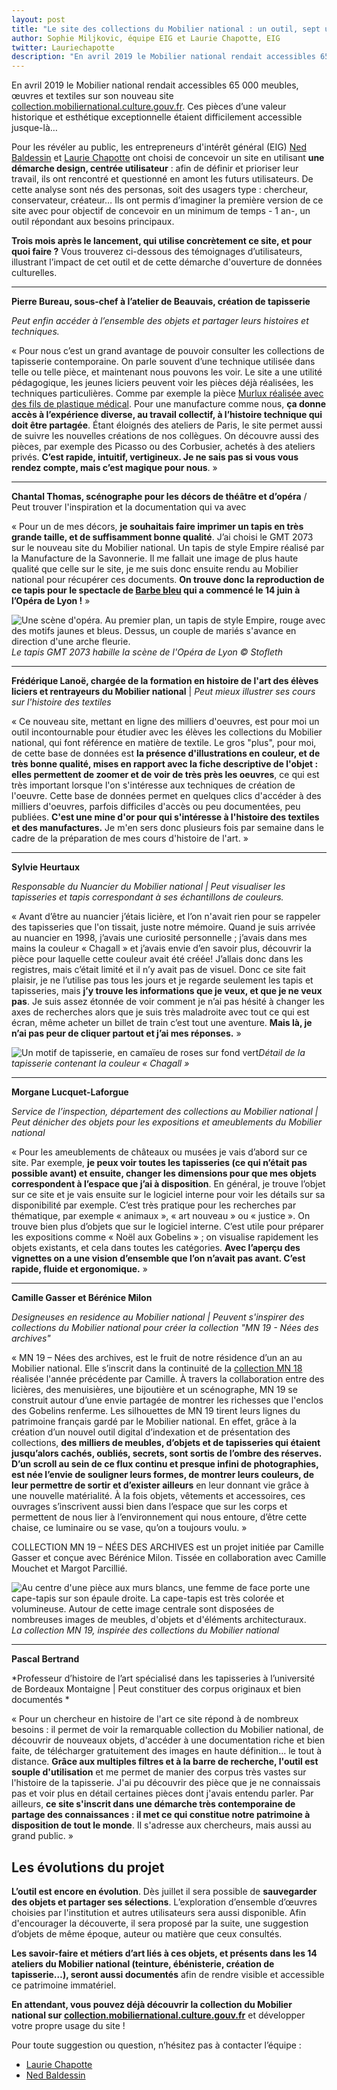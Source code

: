 ```yaml
---
layout: post
title: "Le site des collections du Mobilier national : un outil, sept usages"
author: Sophie Miljkovic, équipe EIG et Laurie Chapotte, EIG  
twitter: Lauriechapotte
description: "En avril 2019 le Mobilier national rendait accessibles 65 000 meubles, œuvres et textiles sur son nouveau site collection.mobiliernational.culture.gouv.fr. Trois mois après le lancement, qui utilise concrètement ce site, et pour quoi faire ?"
---
```


En avril 2019 le Mobilier national rendait accessibles 65 000 meubles, œuvres et textiles sur son nouveau site [collection.mobiliernational.culture.gouv.fr](https://collection.mobiliernational.culture.gouv.fr). Ces pièces d’une valeur historique et esthétique exceptionnelle étaient difficilement accessible jusque-là…

Pour les révéler au public, les entrepreneurs d'intérêt général (EIG) [Ned Baldessin](https://entrepreneur-interet-general.etalab.gouv.fr/communaute/2018/ned-baldessin.html) et [Laurie Chapotte](https://entrepreneur-interet-general.etalab.gouv.fr/communaute/2018/laurie-chapotte.html) ont choisi de concevoir un site en utilisant **une démarche design, centrée utilisateur** : afin de définir et prioriser leur travail, ils ont rencontré et questionné en amont les futurs utilisateurs. De cette analyse sont nés des personas, soit des usagers type : chercheur, conservateur, créateur… Ils ont permis d’imaginer la première version de ce site avec pour objectif de concevoir en un minimum de temps - 1 an-, un outil répondant aux besoins principaux.

**Trois mois après le lancement, qui utilise concrètement ce site, et pour quoi faire ?** Vous trouverez ci-dessous des témoignages d’utilisateurs, illustrant l’impact de cet outil et de cette démarche d'ouverture de données culturelles. 

----

**Pierre Bureau, sous-chef à l’atelier de Beauvais, création de tapisserie**

_Peut enfin accéder à l’ensemble des objets et partager leurs histoires et techniques._

« Pour nous c’est un grand avantage de pouvoir consulter les collections de tapisserie contemporaine. On parle souvent d’une technique utilisée dans telle ou telle pièce, et maintenant nous pouvons les voir. Le site a une utilité pédagogique, les jeunes liciers peuvent voir les pièces déjà réalisées, les techniques particulières. Comme par exemple la pièce [Murlux réalisée avec des fils de plastique médical](https://collection.mobiliernational.culture.gouv.fr/objet/GOB-1216-000).
Pour une manufacture comme nous, **ça donne accès à l’expérience diverse, au travail collectif, à l’histoire technique qui doit être partagée**. Étant éloignés des ateliers de Paris, le site permet aussi de suivre les nouvelles créations de nos collègues. On découvre aussi des pièces, par exemple des Picasso ou des Corbusier, achetés à des ateliers privés. **C’est rapide, intuitif, vertigineux. Je ne sais pas si vous vous rendez compte, mais c’est magique pour nous**. »

----

**Chantal Thomas, scénographe pour les décors de théâtre et d’opéra** / Peut trouver l'inspiration et la documentation qui va avec

« Pour un de mes décors, **je souhaitais faire imprimer un tapis en très grande taille, et de suffisamment bonne qualité**. J’ai choisi le GMT 2073 sur le nouveau site du Mobilier national. Un tapis de style Empire réalisé par la Manufacture de la Savonnerie. Il me fallait une image de plus haute qualité que celle sur le site, je me suis donc ensuite rendu au Mobilier national pour récupérer ces documents. **On trouve donc la reproduction de ce tapis pour le spectacle de [Barbe bleu](https://www.opera-lyon.com/fr/20182019/opera/barbe-bleue) qui a commencé le 14 juin à l’Opéra de Lyon !** »


![Une scène d'opéra. Au premier plan, un tapis de style Empire, rouge avec des motifs jaunes et bleus. Dessus, un couple de mariés s'avance en direction d'une arche fleurie.](/img/blog/gobelins-barbebleue_BD.jpg)_Le tapis GMT 2073 habille la scène de l'Opéra de Lyon © Stofleth_

---

**Frédérique Lanoë, chargée de la formation en histoire de l'art des élèves liciers et rentrayeurs du Mobilier national** | _Peut mieux illustrer ses cours sur l'histoire des textiles_

« Ce nouveau site, mettant en ligne des milliers d'oeuvres, est pour moi un outil incontournable pour étudier avec les élèves les collections du Mobilier national, qui font référence en matière de textile. Le gros "plus", pour moi, de cette base de données est **la présence d'illustrations en couleur, et de très bonne qualité, mises en rapport avec la fiche descriptive de l'objet : elles permettent de zoomer et de voir de très près les oeuvres**, ce qui est très important lorsque l'on s'intéresse aux techniques de création de l'oeuvre.
Cette base de données permet en quelques clics d'accéder à des milliers d'oeuvres, parfois difficiles d'accès ou peu documentées, peu publiées. **C'est une mine d'or pour qui s'intéresse à l'histoire des textiles et des manufactures.** Je m'en sers donc plusieurs fois par semaine dans le cadre de la préparation de mes cours d'histoire de l'art. »

----

**Sylvie Heurtaux**

*Responsable du Nuancier du Mobilier national | Peut visualiser les tapisseries et tapis correspondant à ses échantillons de couleurs.* 

« Avant d’être au nuancier j’étais licière, et l’on n'avait rien pour se rappeler des tapisseries que l'on tissait, juste notre mémoire. 
Quand je suis arrivée au nuancier en 1998, j’avais une curiosité personnelle ; j’avais dans mes mains la couleur « Chagall » et j’avais envie d’en savoir plus, découvrir la pièce pour laquelle cette couleur avait été créée! J’allais donc dans les registres, mais c’était limité et il n’y avait pas de visuel. Donc ce site fait plaisir, je ne l’utilise pas tous les jours et je regarde seulement les tapis et tapisseries, mais **j’y trouve les informations que je veux, et que je ne veux pas**. Je suis assez étonnée de voir comment je n’ai pas hésité à changer les axes de recherches alors que je suis très maladroite avec tout ce qui est écran, même acheter un billet de train c’est tout une aventure. **Mais là, je n’ai pas peur de cliquer partout et j’ai mes réponses.** » 

![Un motif de tapisserie, en camaïeu de roses sur fond vert](/img/blog/gobelins-chagall-BD.jpg)_Détail de la tapisserie contenant la couleur « Chagall »_

----

**Morgane Lucquet-Laforgue** 

*Service de l’inspection, département des collections au Mobilier national | Peut dénicher des objets pour les expositions et ameublements du Mobilier national*

« Pour les ameublements de châteaux ou musées je vais d’abord sur ce site. Par exemple, **je peux voir toutes les tapisseries (ce qui n’était pas possible avant) et ensuite, changer les dimensions pour que mes objets correspondent à l’espace que j’ai à disposition**. En général, je trouve l’objet sur ce site et je vais ensuite sur le logiciel interne pour voir les détails sur sa disponibilité par exemple. C’est très pratique pour les recherches par thématique, par exemple « animaux », « art nouveau » ou « justice ». On trouve bien plus d’objets que sur le logiciel interne. C’est utile pour préparer les expositions comme « Noël aux Gobelins » ; on visualise rapidement les objets existants, et cela dans toutes les catégories. **Avec l’aperçu des vignettes on a une vision d’ensemble que l’on n’avait pas avant. C’est rapide, fluide et ergonomique.** »

---

**Camille Gasser et Bérénice Milon**

*Designeuses en residence au Mobilier national | Peuvent s'inspirer des collections du Mobilier national pour créer la collection "MN 19 - Nées des archives"*

« MN 19 – Nées des archives, est le fruit de notre résidence d’un an au Mobilier national. Elle s’inscrit dans la continuité de la [collection MN 18](http://www.camillegasser.com/pages/SAISON_2018.html) réalisée l'année précédente par Camille. À travers la collaboration entre des licières, des menuisières, une bijoutière et un scénographe, MN 19 se construit autour d’une envie partagée de montrer les richesses que l'enclos des Gobelins renferme.
Les silhouettes de MN 19 tirent leurs lignes du patrimoine français gardé par le Mobilier national. En effet, grâce à la création d’un nouvel outil digital d’indexation et de présentation des collections, **des milliers de meubles, d’objets et de tapisseries qui étaient jusqu’alors cachés, oubliés, secrets, sont sortis de l’ombre des réserves.
D’un scroll au sein de ce flux continu et presque infini de photographies, est née l’envie de souligner leurs formes, de montrer leurs couleurs, de leur permettre de sortir et d’exister ailleurs** en leur donnant vie grâce à une nouvelle matérialité.
À la fois objets, vêtements et accessoires, ces ouvrages s’inscrivent aussi bien dans l’espace que sur les corps et permettent de nous lier à l’environnement qui nous entoure, d’être cette chaise, ce luminaire ou se vase, qu’on a toujours voulu. » 

COLLECTION MN 19 – NÉES DES ARCHIVES est un projet initiée par Camille Gasser et conçue avec Bérénice Milon. Tissée en collaboration avec Camille Mouchet et Margot Parcillié.

![Au centre d'une pièce aux murs blancs, une femme de face porte une cape-tapis sur son épaule droite. La cape-tapis est très colorée et volumineuse. Autour de cette image centrale sont disposées de nombreuses images de meubles, d'objets et d'éléments architecturaux.](/img/blog/gobelins-MN19_BD.jpg)_La collection MN 19, inspirée des collections du Mobilier national_

---

**Pascal Bertrand**

*Professeur d’histoire de l’art spécialisé dans les tapisseries à l’université de Bordeaux Montaigne | Peut constituer des corpus originaux et bien documentés *

« Pour un chercheur en histoire de l'art ce site répond à de nombreux besoins : il permet de voir la remarquable collection du Mobilier national, de découvrir de nouveaux objets, d'accéder à une documentation riche et bien faite, de télécharger gratuitement des images en haute définition… le tout à distance. **Grâce aux multiples filtres et à la barre de recherche, l'outil est souple d'utilisation** et me permet de manier des corpus très vastes sur l'histoire de la tapisserie. J'ai pu découvrir des pièce que je ne connaissais pas et voir plus en détail certaines pièces dont j'avais entendu parler. 
Par ailleurs, **ce site s'inscrit dans une démarche très contemporaine de partage des connaissances : il met ce qui constitue notre patrimoine à disposition de tout le monde**. Il s'adresse aux chercheurs, mais aussi au grand public. »

## Les évolutions du projet

**L’outil est encore en évolution**. Dès juillet il sera possible de **sauvegarder des objets et partager ses sélections**. L’exploration d’ensemble d’œuvres choisies par l'institution et autres utilisateurs sera aussi disponible. Afin d'encourager la découverte, il sera proposé par la suite, une suggestion d’objets de même époque, auteur ou matière que ceux consultés. 

**Les savoir-faire et métiers d’art liés à ces objets, et présents dans les 14 ateliers du Mobilier national (teinture, ébénisterie, création de tapisserie…), seront aussi documentés** afin de rendre visible et accessible ce patrimoine immatériel.

**En attendant, vous pouvez déjà découvrir la collection du Mobilier national sur [collection.mobiliernational.culture.gouv.fr](https://collection.mobiliernational.culture.gouv.fr)** et développer votre propre usage du site !

Pour toute suggestion ou question, n’hésitez pas à contacter l’équipe :
- [Laurie Chapotte](mailto:chapotte.laurie@gmail.com)
- [Ned Baldessin](mailto:ned@baldessin.fr)
